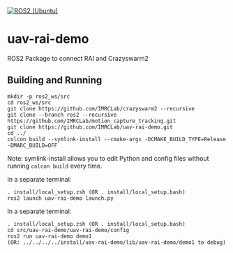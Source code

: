 [![ROS2 (Ubuntu)](https://github.com/IMRCLab/uav-rai-demo/actions/workflows/ci-ros2.yml/badge.svg)](https://github.com/IMRCLab/uav-rai-demo/actions/workflows/ci-ros2.yml)

# uav-rai-demo
ROS2 Package to connect RAI and Crazyswarm2

## Building and Running

```
mkdir -p ros2_ws/src
cd ros2_ws/src
git clone https://github.com/IMRCLab/crazyswarm2 --recursive
git clone --branch ros2 --recursive https://github.com/IMRCLab/motion_capture_tracking.git
git clone https://github.com/IMRCLab/uav-rai-demo.git
cd ../
colcon build --symlink-install --cmake-args -DCMAKE_BUILD_TYPE=Release -DMARC_BUILD=OFF
```
Note: symlink-install allows you to edit Python and config files without running `colcon build` every time.

In a separate terminal:
```
. install/local_setup.zsh (OR . install/local_setup.bash)
ros2 launch uav-rai-demo launch.py
```

In a separate terminal:
```
. install/local_setup.zsh (OR . install/local_setup.bash)
cd src/uav-rai-demo/uav-rai-demo/config
ros2 run uav-rai-demo demo1
(OR: ../../../../install/uav-rai-demo/lib/uav-rai-demo/demo1 to debug)
```

